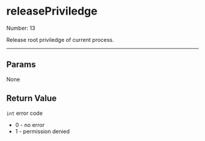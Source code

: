 # releasePriviledge

Number: 13

Release root priviledge of current process.

---

## Params

None

## Return Value

`int` error code

- 0 - no error
- 1 - permission denied